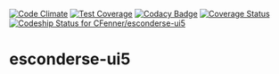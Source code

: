 [![Code Climate](https://codeclimate.com/github/CFenner/esconderse-ui5/badges/gpa.svg)](https://codeclimate.com/github/CFenner/esconderse-ui5) [![Test Coverage](https://codeclimate.com/github/CFenner/esconderse-ui5/badges/coverage.svg)](https://codeclimate.com/github/CFenner/esconderse-ui5/coverage) [![Codacy Badge](https://www.codacy.com/project/badge/f624ce00fd1f430faef9892949044a47)](https://www.codacy.com/app/Christopher-Fenner/esconderse-ui5) [![Coverage Status](https://coveralls.io/repos/CFenner/esconderse-ui5/badge.svg)](https://coveralls.io/r/CFenner/esconderse-ui5) [ ![Codeship Status for CFenner/esconderse-ui5](https://codeship.com/projects/94da4010-f7fc-0132-4c9f-1acddace6d87/status?branch=master)](https://codeship.com/projects/86489)

# esconderse-ui5
